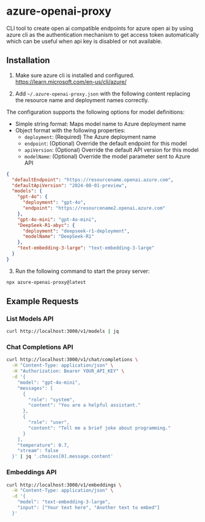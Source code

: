 # azure-openai-proxy

CLI tool to create open ai compatible endpoints for azure open ai by using azure cli as the authentication mechanism to get access token automatically which can be useful when api key is disabled or not available.

## Installation

1. Make sure azure cli is installed and configured. https://learn.microsoft.com/en-us/cli/azure/

2. Add `~/.azure-openai-proxy.json` with the following content replacing the resource name and deployment names correctly.

The configuration supports the following options for model definitions:
- Simple string format: Maps model name to Azure deployment name
- Object format with the following properties:
  - `deployment`: (Required) The Azure deployment name
  - `endpoint`: (Optional) Override the default endpoint for this model
  - `apiVersion`: (Optional) Override the default API version for this model
  - `modelName`: (Optional) Override the model parameter sent to Azure API

```json
{
  "defaultEndpoint": "https://resourcename.openai.azure.com",
  "defaultApiVersion": "2024-08-01-preview",
  "models": {
    "gpt-4o": {
      "deployment": "gpt-4o",
      "endpoint": "https://resourcename2.openai.azure.com"
    },
    "gpt-4o-mini": "gpt-4o-mini",
    "DeepSeek-R1-abyc": {
      "deployment": "deepseek-r1-deployment",
      "modelName": "DeepSeek-R1"
    },
    "text-embedding-3-large": "text-embedding-3-large"
  }
}
```

3. Run the following command to start the proxy server:

```bash
npx azure-openai-proxy@latest
```

## Example Requests

### List Models API

```bash
curl http://localhost:3000/v1/models | jq
```

### Chat Completions API

```bash
curl http://localhost:3000/v1/chat/completions \
  -H "Content-Type: application/json" \
  -H "Authorization: Bearer YOUR_API_KEY" \
  -d '{
    "model": "gpt-4o-mini",
    "messages": [
      {
        "role": "system",
        "content": "You are a helpful assistant."
      },
      {
        "role": "user",
        "content": "Tell me a brief joke about programming."
      }
    ],
    "temperature": 0.7,
    "stream": false
  }' | jq '.choices[0].message.content'
```

### Embeddings API

```bash
curl http://localhost:3000/v1/embeddings \
  -H "Content-Type: application/json" \
  -d '{
    "model": "text-embedding-3-large",
    "input": ["Your text here", "Another text to embed"]
  }'
```
